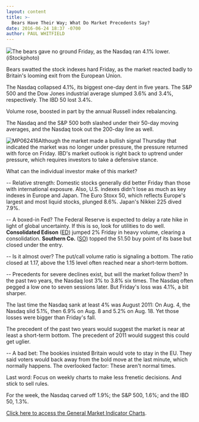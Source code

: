 ```yaml
---
layout: content
title: >-
  Bears Have Their Way; What Do Market Precedents Say?
date: 2016-06-24 18:37 -0700
author: PAUL WHITFIELD
---
```






![](https://www.investors.com/wp-content/uploads/2016/06/BIGPIC-062416-iStock.jpg)The bears gave no ground Friday, as the Nasdaq ran 4.1% lower. (iStockphoto)









Bears swatted the stock indexes hard Friday, as the market reacted badly to Britain's looming exit from the European Union.


The Nasdaq collapsed 4.1%, its biggest one-day dent in five years. The S&P 500 and the Dow Jones industrial average slumped 3.6% and 3.4%, respectively. The IBD 50 lost 3.4%.


Volume rose, boosted in part by the annual Russell index rebalancing.


The Nasdaq and the S&P 500 both slashed under their 50-day moving averages, and the Nasdaq took out the 200-day line as well.


![MP062416](https://www.investors.com/wp-content/uploads/2016/06/MP062416-1-177x300.jpg)Although the market made a bullish signal Thursday that indicated the market was no longer under pressure, the pressure returned with force on Friday. IBD's market outlook is right back to uptrend under pressure, which requires investors to take a defensive stance.


What can the individual investor make of this market?


-- Relative strength: Domestic stocks generally did better Friday than those with international exposure. Also, U.S. indexes didn't lose as much as key indexes in Europe and Japan. The Euro Stoxx 50, which reflects Europe's largest and most liquid stocks, plunged 8.6%. Japan's Nikkei 225 dived 7.9%.


-- A boxed-in Fed? The Federal Reserve is expected to delay a rate hike in light of global uncertainty. If this is so, look for utilities to do well. **Consolidated Edison** ([ED](https://research.investors.com/quote.aspx?symbol=ED)) jumped 2% Friday in heavy volume, clearing a consolidation. **Southern Co.** ([SO](https://research.investors.com/quote.aspx?symbol=SO)) topped the 51.50 buy point of its base but closed under the entry.


-- Is it almost over? The put/call volume ratio is signaling a bottom. The ratio closed at 1.17, above the 1.15 level often reached near a short-term bottom.


-- Precedents for severe declines exist, but will the market follow them? In the past two years, the Nasdaq lost 3% to 3.8% six times. The Nasdaq often pegged a low one to seven sessions later. But Friday's loss was 4.1%, a bit sharper.


The last time the Nasdaq sank at least 4% was August 2011: On Aug. 4, the Nasdaq slid 5.1%, then 6.9% on Aug. 8 and 5.2% on Aug. 18. Yet those losses were bigger than Friday's fall.


The precedent of the past two years would suggest the market is near at least a short-term bottom. The precedent of 2011 would suggest this could get uglier.


-- A bad bet: The bookies insisted Britain would vote to stay in the EU. They said voters would back away from the bold move at the last minute, which normally happens. The overlooked factor: These aren't normal times.


Last word: Focus on weekly charts to make less frenetic decisions. And stick to sell rules.


For the week, the Nasdaq carved off 1.9%; the S&P 500, 1.6%; and the IBD 50, 1.3%.


[Click here to access the General Market Indicator Charts](https://www.investors.com/wp-content/uploads/2016/06/GMI0627.pdf).





